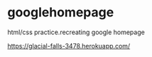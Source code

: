 # googlehomepage
html/css practice.recreating google homepage

https://glacial-falls-3478.herokuapp.com/
